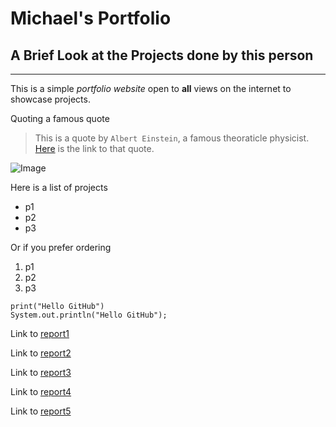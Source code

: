 # Michael's Portfolio

## A Brief Look at the Projects done by this person

---
This is a simple *portfolio website* open to **all** views on the internet to showcase projects.

Quoting a famous quote
> This is a quote by `Albert Einstein`, a famous theoraticle physicist.
[Here](https://www.google.com/) is the link to that quote.

![Image](https://globalgovernanceforum.org/wp-content/uploads/2020/10/Albert-Einstein.jpg)

Here is a list of projects

* p1
* p2
* p3

Or if you prefer ordering
1. p1
2. p2
3. p3

```
print("Hello GitHub")
System.out.println("Hello GitHub");
```

Link to [report1](lab-report-1-week-2.html)

Link to [report2](lab-report-2-week-4.html)

Link to [report3](lab-report-3-week-6.html)

Link to [report4](lab-report-4-week-8.html)

Link to [report5](lab-report-5-week-10.html)
